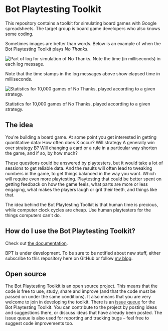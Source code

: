 # Bot Playtesting Toolkit

This repository contains a toolkit for simulating board games with Google spreadsheets. The target group is board game developers who also knows some coding.

Sometimes images are better than words. Below is an example of when the Bot Playtesting Toolkit plays _No Thanks_.

![Part of log for simulation of No Thanks. Note the time (in milliseconds) in each log message.](https://user-images.githubusercontent.com/262940/149219184-ab73eb9e-2b17-43a7-8d3e-d7a0f0c43917.png)

Note that the time stamps in the log messages above show elapsed time in milliseconds.

![Statistics for 10,000 games of No Thanks, played according to a given strategy.](https://user-images.githubusercontent.com/262940/149214937-8b13ddd1-7a1c-4e96-8355-c2dce2bf0359.png)

Statistics for 10,000 games of No Thanks, played according to a given strategy.

## The idea

You're building a board game. At some point you get interested in getting quantitative data: How often does X occur? Will strategy A generally win over strategy B? Will changing a card or a rule in a particular way shorten the game, and if so, by how much?

These questions could be answered by playtesters, but it would take a lot of sessions to get reliable data. And the results will often lead to tweaking numbers in the game, to get things balanced in the way you want. Which will require even more playtesting. Playtesting that could be better spent on getting feedback on how the game feels, what parts are more or less engaging, what makes the players laugh or grit their teeth, and things like that.

The idea behind the Bot Playtesting Toolkit is that human time is precious, while computer clock cycles are cheap. Use human playtesters for the things computers can't do.

## How do I use the Bot Playtesting Toolkit?

Check out [the documentation](https://github.com/Itangalo/Bot-Playtesting-Toolkit/tree/main/docs).

BPT is under development. To be sure to be notified about new stuff, either subscribe to this repository here on GitHub or follow [my blog](https://creatingboardgames.wordpress.com/).

## Open source

The Bot Playtesting Toolkit is an open source project. This means that the code is free to use, study, share and improve (and that the code must be passed on under the same conditions). It also means that you are very welcome to join in developing the toolkit. There is an [issue queue](https://github.com/Itangalo/Bot-Playtesting-Toolkit/issues) for the Bot Playtesting Toolkit. You can contribute to the project by posting ideas and suggestions there, or discuss ideas that have already been posted. The issue queue is also used for reporting and tracking bugs – feel free to suggest code improvements too.
